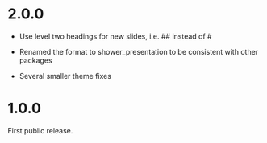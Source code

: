
# 2.0.0

* Use level two headings for new slides, i.e. ## instead of #

* Renamed the format to shower_presentation to be consistent with
  other packages

* Several smaller theme fixes

# 1.0.0

First public release.
